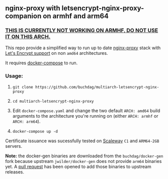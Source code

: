 ## nginx-proxy with letsencrypt-nginx-proxy-companion on armhf and arm64

### [THIS IS CURRENTLY NOT WORKING ON ARMHF, DO NOT USE IT ON THIS ARCH.](https://github.com/buchdag/multiarch-letsencrypt-nginx-proxy/issues/1)

This repo provide a simplified way to run up to date [nginx-proxy](https://github.com/jwilder/nginx-proxy) stack with [Let's Encrypt support](https://github.com/JrCs/docker-letsencrypt-nginx-proxy-companion) on non `amd64` architectures.

It requires [docker-compose](https://docs.docker.com/compose/install/#install-compose) to run.

### Usage:

1. `git clone https://github.com/buchdag/multiarch-letsencrypt-nginx-proxy`

2. `cd multiarch-letsencrypt-nginx-proxy`

3. Edit `docker-compose.yaml` and change the two default `ARCH: amd64` build arguments to the architecture you're running on (either `ARCH: armhf` or `ARCH: arm64`).

4. `docker-compose up -d`

Certificate issuance was sucessfully tested on [Scaleway](https://www.scaleway.com/) `C1` and `ARM64-2GB` servers.

**Note:** the docker-gen binaries are downloaded from the `buchdag/docker-gen` fork because upstream `jwilder/docker-gen` does not provide `arm64` binaries yet. A [pull request](https://github.com/jwilder/docker-gen/pull/272) has been opened to add those binaries to upstream releases.
